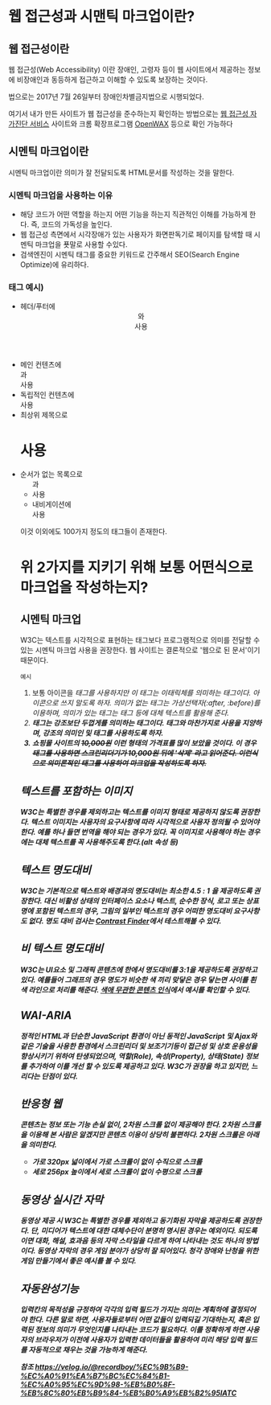 # 웹 접근성과 시맨틱 마크업이란?

## 웹 접근성이란

웹 접근성(Web Accessibility) 이란 장애인, 고령자 등이
웹 사이트에서 제공하는 정보에 비장애인과 동등하게 접근하고 이해할 수 있도록 보장하는 것이다.

법으로는 2017년 7월 26일부터 장애인차별금지법으로 시행되었다.

여기서 내가 만든 사이트가 웹 접근성을 준수하는지 확인하는 방법으로는
[웹 접근성 자가진단 서비스](https://accessibility.kr/) 사이트와
크롬 확장프로그램 [OpenWAX](https://chrome.google.com/webstore/detail/openwax/bfahpbmaknaeohgdklfbobogpdngngoe) 등으로 확인 가능하다

## 시멘틱 마크업이란

시멘틱 마크업이란 의미가 잘 전달되도록 HTML문서를 작성하는 것을 말한다.

### 시멘틱 마크업을 사용하는 이유

- 해당 코드가 어떤 역할을 하는지 어떤 기능을 하는지 직관적인 이해를 가능하게 한다. 즉, 코드의 가독성을 높인다.
- 웹 접근성 측면에서 시각장애가 있는 사용자가 화면판독기로 페이지를 탐색할 때 시멘틱 마크업을 푯말로 사용할 수있다.
- 검색엔진이 시멘틱 태그를 중요한 키워드로 간주해서 SEO(Search Engine Optimize)에 유리하다.

### 태그 예시)

- 헤더/푸터에 <header> 와 <footer> 사용
- 메인 컨텐츠에 <main> 과 <section> 사용
- 독립적인 컨텐츠에 <article> 사용
- 최상위 제목으로 <h1> 사용
- 순서가 없는 목록으로 <ul> 과 <li> 사용
- 내비게이션에 <nav> 사용

이것 이외에도 100가지 정도의 태그들이 존재한다.

# 위 2가지를 지키기 위해 보통 어떤식으로 마크업을 작성하는지?

## 시멘틱 마크업

W3C는 텍스트를 시각적으로 표현하는 태그보다 프로그램적으로 의미를 전달할 수 있는
시멘틱 마크업 사용을 권장한다. 웹 사이트는 결론적으로 '웹으로 된 문서'이기 때문이다.

`예시`

1. 보통 아이콘을 <i> 태그를 사용하지만 이 태그는 이태릭체를 의미하는 태그이다. 아이콘으로 쓰지 말도록 하자.
   의미가 없는 태그는 가상선택자(:after, :before)를 이용하며, 의미가 있는 태그는 <span> 태그 등에 대체 텍스트를 활용해 준다.
2. <b> 태그는 강조보단 두껍게를 의미하는 태그이다. <i> 태그와 마찬가지로 사용을 지양하며,
   강조의 의미인 <strong> 및 <em> 태그를 사용하도록 하자.
3. 쇼핑몰 사이트의 ~~10,000원~~ 이런 형태의 가격표를 많이 보았을 것이다.
   이 경우 <del> 태그를 사용하면 스크린리더기가 10,000원 뒤에 '삭제' 라고 읽어준다.
   이런식으로 의미론적인 태그를 사용하여 마크업을 작성하도록 하자.

## 텍스트를 포함하는 이미지

W3C는 특별한 경우를 제외하고는 텍스트를 이미지 형태로 제공하지 않도록 권장한다.
텍스트 이미지는 사용자의 요구사항에 따라 시각적으로 사용자 정의될 수 있어야 한다.
예를 하나 들면 번역을 해야 되는 경우가 있다.
꼭 이미지로 사용해야 하는 경우에는 대체 텍스트를 꼭 사용해주도록 한다.(alt 속성 등)

## 텍스트 명도대비

W3C는 기본적으로 텍스트와 배경과의 명도대비는 최소한 4.5 : 1 을 제공하도록 권장한다.
대신 비활성 상태의 인터페이스 요소나 텍스트, 순수한 장식, 로고 또는 상표명에 포함된 텍스트의 경우,
그림의 일부인 텍스트의 경우 어떠한 명도대비 요구사항도 없다.
명도 대비 검사는 [Contrast Finder](https://app.contrast-finder.org/)에서 테스트해볼 수 있다.

## 비 텍스트 명도대비

W3C는 UI요소 및 그래픽 콘텐츠에 한에서 명도대비를 3:1을 제공하도록 권장하고 있다.
예를들어 그래프의 경우 명도가 비슷한 색 끼리 맞닿은 경우 닿는면 사이를 흰색 라인으로 처리를 해준다.
[색애 무관한 콘텐츠 인식](https://waulab.tistory.com/22)에서 예시를 확인할 수 있다.

## WAI-ARIA

정적인 HTML과 단순한 JavaScript 환경이 아닌 동적인 JavaScript 및 Ajax와 같은 기술을 사용한 환경에서
스크린리더 및 보조기기등이 접근성 및 상호 운용성을 향상시키기 위하여 탄생되었으며,
역할(Role), 속성(Property), 상태(State) 정보를 추가하여 이를 개선 할 수 있도록 제공하고 있다.
W3C가 권장을 하고 있지만, 느리다는 단점이 있다.

## 반응형 웹

콘텐츠는 정보 또는 기능 손실 없이, 2차원 스크롤 없이 제공해야 한다.
2차원 스크롤을 이용해 본 사람은 알겠지만 콘텐츠 이용이 상당히 불편하다. 2차원 스크롤은 아래을 의미한다.

- 가로 320px 넓이에서 가로 스크롤이 없이 수직으로 스크롤
- 세로 256px 높이에서 세로 스크롤이 없이 수평으로 스크롤

## 동영상 실시간 자막

동영상 제공 시 W3C는 특별한 경우를 제외하고 동기화된 자막을 제공하도록 권장한다.
단, 미디어가 텍스트에 대한 대체수단이 분명히 명시된 경우는 예외이다.
되도록이면 대화, 해설, 효과음 등의 자막 스타일을 다르게 하여 나타내는 것도 하나의 방법이다.
동영상 자막의 경우 게임 분야가 상당히 잘 되어있다. 청각 장애와 난청을 위한 게임 만들기에서 좋은 예시를 볼 수 있다.

## 자동완성기능

입력칸의 목적성을 규정하여 각각의 입력 필드가 가지는 의미는 계획하에 결정되어야 한다.
다른 말로 하면, 사용자들로부터 어떤 값들이 입력되길 기대하는지, 혹은 입력된 정보의 의미가 무엇인지를 나타내는 코드가 필요하다.
이를 정확하게 하면 사용자의 브라우저가 이전에 사용자가 입력한 데이터들을 활용하여 미리 해당 입력 필드를 자동적으로 채우는 것을 가능하게 해준다.

참조
https://velog.io/@recordboy/%EC%9B%B9-%EC%A0%91%EA%B7%BC%EC%84%B1-%EC%A0%95%EC%9D%98-%EB%B0%8F-%EB%8C%80%EB%B9%84-%EB%B0%A9%EB%B2%95IATC <br />
